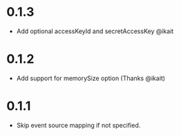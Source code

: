 0.1.3
=====
* Add optional accessKeyId and secretAccessKey @ikait

0.1.2
=====
* Add support for memorySize option (Thanks @ikait)

0.1.1
=====
* Skip event source mapping if not specified.
